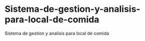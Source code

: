 # Sistema-de-gestion-y-analisis-para-local-de-comida
Sistema de gestion y analisis para local de comida
